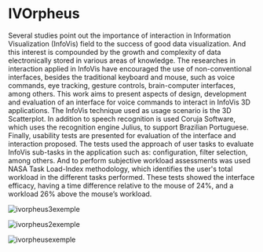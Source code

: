# IVOrpheus

Several studies point out the importance of interaction in Information Visualization (InfoVis) field to the success of good data visualization. And this interest is compounded by the growth and complexity of data electronically stored in various areas of knowledge. The researches in interaction applied in InfoVis have encouraged the use of non-conventional interfaces, besides the traditional keyboard and mouse, such as voice commands, eye tracking, gesture controls, brain-computer interfaces, among others. This work aims to present aspects of design, development and evaluation of an interface for voice commands to interact in InfoVis 3D applications. The InfoVis technique used as usage scenario is the 3D Scatterplot. In addition to speech recognition is used Coruja Software, which uses the recognition engine Julius, to support Brazilian Portuguese. Finally, usability tests are presented for evaluation of the interface and interaction proposed. The tests used the approach of user tasks to evaluate InfoVis sub-tasks in the application such as: configuration, filter selection, among others. And to perform subjective workload assessments was used NASA Task Load-Index methodology, which identifies the user's total workload in the different tasks performed. These tests showed the interface efficacy, having a time difference relative to the mouse of 24%, and a workload 26% above the mouse’s workload.


![ivorpheus3exemple](https://user-images.githubusercontent.com/6020358/35483588-bbc91550-0422-11e8-8c58-70523f825cb6.png)


![ivorpheus2exemple](https://user-images.githubusercontent.com/6020358/35483591-c750f30c-0422-11e8-8a0d-93a30d874907.png)


![ivorpheusexemple](https://user-images.githubusercontent.com/6020358/35483593-cbe14d22-0422-11e8-927f-2fa84b66a7f1.png)
